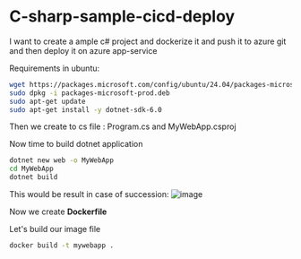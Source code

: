 # C-sharp-sample-cicd-deploy

I want to create a ample c# project and dockerize it and push it to azure git and then deploy it on azure app-service

Requirements in ubuntu:
```bash
wget https://packages.microsoft.com/config/ubuntu/24.04/packages-microsoft-prod.deb -O packages-microsoft-prod.deb
sudo dpkg -i packages-microsoft-prod.deb
sudo apt-get update
sudo apt-get install -y dotnet-sdk-6.0
```

Then we create to cs file : Program.cs and MyWebApp.csproj

Now time to build dotnet application
```bash
dotnet new web -o MyWebApp
cd MyWebApp
dotnet build
```
This would be result in case of succession:
![image](https://github.com/user-attachments/assets/32d72f42-49d3-4c6f-ad6b-058cb531b2b6)

Now we create **Dockerfile**

Let's build our image file
```bash
docker build -t mywebapp .
```
